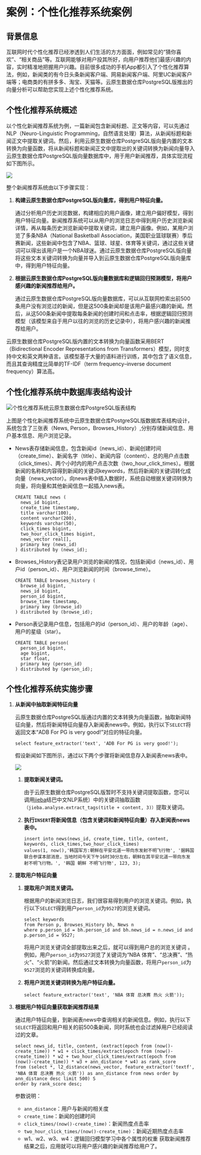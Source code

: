 # 案例：个性化推荐系统案例

## 背景信息

互联网时代个性化推荐已经渗透到人们生活的方方面面，例如常见的“猜你喜欢”、“相关商品”等。互联网能够对用户投其所好，向用户推荐他们最感兴趣的内容，实时精准地把握用户兴趣。目前很多成功的手机App都引入了个性化推荐算法，例如，新闻类的有今日头条新闻客户端、网易新闻客户端、阿里UC新闻客户端等；电商类的有拼多多、淘宝、天猫等。云原生数据仓库PostgreSQL版推出的向量分析可以帮助您实现上述个性化推荐系统。

## 个性化推荐系统概述

以个性化新闻推荐系统为例，一篇新闻包含新闻标题、正文等内容，可以先通过NLP（Neuro-Linguistic Programming，自然语言处理）算法，从新闻标题和新闻正文中提取关键词。然后，利用云原生数据仓库PostgreSQL版向量内置的文本转换为向量函数，将从新闻标题和新闻正文中提取出的关键词转换为新闻向量导入云原生数据仓库PostgreSQL版向量数据库中，用于用户新闻推荐，具体实现流程如下图所示。

![](https://static-aliyun-doc.oss-accelerate.aliyuncs.com/assets/img/zh-CN/6636233951/p50124.png)

整个新闻推荐系统由以下步骤实现：

1.  **构建云原生数据仓库PostgreSQL版向量库，得到用户特征向量。**

    通过分析用户历史浏览数据，构建相应的用户画像，建立用户偏好模型，得到用户特征向量。新闻推荐系统可以从用户的浏览日志中得到用户历史浏览新闻详情，再从每条历史浏览新闻中提取关键词，建立用户画像。例如，某用户浏览了多条NBA（National Basketball Association，美国职业篮球联赛）季后赛新闻，这些新闻中包含了NBA、篮球、球星、体育等关键词，通过这些关键词可以得出该用户是一个NBA球迷。通过云原生数据仓库PostgreSQL版向量将这些文本关键词转换为向量并导入到云原生数据仓库PostgreSQL版向量库中，得到用户特征向量。

2.  **根据云原生数据仓库PostgreSQL版向量数据库和逻辑回归预测模型，将用户感兴趣的新闻推荐给用户。**

    通过云原生数据仓库PostgreSQL版向量数据库，可以从互联网检索出前500条用户没有浏览过的新闻，但是这500条新闻却是该用户最感兴趣的新闻。然后，从这500条新闻中提取每条新闻的创建时间和点击率，根据逻辑回归预测模型（该模型来自于用户以往的浏览的历史记录中），将用户感兴趣的新闻推荐给用户。


云原生数据仓库PostgreSQL版内置的文本转换为向量函数采用BERT（Bidirectional Encoder Representations from Transformers）模型，同时支持中文和英文两种语言。该模型基于大量的语料进行训练，其中包含了语义信息，而且其查询精度比简单的TF-IDF（term frequency–inverse document frequency）算法高。

## 个性化推荐系统中数据库表结构设计

![](../images/p50125.png "个性化推荐系统云原生数据仓库PostgreSQL版表结构")

上图是个性化新闻推荐系统中云原生数据仓库PostgreSQL版数据库表结构设计，系统包含了三张表（News, Person，Browses\_History）,分别存储新闻信息、用户基本信息、用户浏览记录。

-   News表存储新闻信息，包含新闻id（news\_id）、新闻创建时间（create\_time）、新闻名字（title）、新闻内容（content）、总的用户点击数（click\_times）、两个小时内的用户点击次数（two\_hour\_click\_times）。根据新闻的名称和内容得到新闻的关键词keywords，然后将新闻的关键词转化成向量（news\_vector）。向news表中插入数据时，系统自动根据关键词转换为向量，将向量和其他新闻信息一起插入news表。

    ```
    CREATE TABLE news (
      news_id bigint,
      create_time timestamp,
      title varchar(100),
      content varchar(200),
      keywords varchar(50),  
      click_times bigint,
      two_hour_click_times bigint,
      news_vector real[],
      primary key (news_id)
    ) distributed by (news_id);
    ```

-   Browses\_History表记录用户浏览的新闻的情况，包括新闻id（news\_id）、用户id（person\_id）、用户浏览新闻的时间（browse\_time）。

    ```
    CREATE TABLE browses_history (
      browse_id bigint,
      news_id bigint,
      person_id bigint,
      browse_time timestamp,
      primary key (browse_id)
    ) distributed by (browse_id);
    ```

-   Person表记录用户信息，包括用户的id（person\_id）、用户的年龄（age）、用户的星级（star）。

    ```
    CREATE TABLE person(
      person_id bigint,
      age bigint,
      star float,
      primary key (person_id)
    ) distributed by (person_id);
    ```


## 个性化推荐系统实施步骤

1.  **从新闻中抽取新闻特征向量**

    云原生数据仓库PostgreSQL版通过内置的文本转换为向量函数，抽取新闻特征向量，然后将新闻特征向量存入新闻表news中。例如，执行以下`SELECT`将返回文本“ADB For PG is very good!”对应的特征向量。

    ```
    select feature_extractor('text', 'ADB For PG is very good!');
    ```

    假设新闻如下图所示，通过以下两个步骤将新闻信息存入新闻表news表中。

    ![](https://static-aliyun-doc.oss-accelerate.aliyuncs.com/assets/img/zh-CN/6636233951/p50164.png)

    1.  **提取新闻关键词。**

        由于云原生数据仓库PostgreSQL版暂时不支持关键词提取函数，您可以调用[jieba](https://github.com/fxsjy/jieba)结巴中文NLP系统）中的关键词抽取函数`（jieba.analyse.extract_tags(title + content, 3)）`提取关键词。

    2.  **执行`INSERT`将新闻信息（包含关键词和新闻特征向量）存入新闻表news表中。**

        ```
        insert into news(news_id, create_time, title, content, keywords, click_times,two_hour_click_times) 
        values(1, now(),'韩国军方:朝鲜在平安北道一带向东发射不明飞行物', '据韩国联合参谋本部消息，当地时间今天下午16时30分左右，朝鲜在其平安北道一带向东发射不明飞行物。', '韩国 朝鲜 不明飞行物', 123, 3);
        ```

2.  **提取用户特征向量**
    1.  **提取用户浏览关键词。**

        根据用户的新闻浏览日志，我们很容易得到用户的浏览关键词。例如，执行以下`SELECT`得到用户`person_id`为`9527`的浏览关键词。

        ```
        select keywords    
        from Person p, Browses_History bh, News n 
        where p.person_id = bh.person_id and bh.news_id = n.news_id and p.person_id = 9527;
        ```

        将用户浏览关键词全部提取出来之后，就可以得到用户总的浏览关键词 。例如，用户`person_id`为`9527`浏览了关键词为“NBA 体育”、“总决赛”、“热火”、“火箭”的新闻。然后通过文本转换为向量函数，将用户`person_id`为`9527`浏览的关键词转换成向量。

    2.  **将用户浏览关键词转换为用户特征向量。**

        ```
        select feature_extractor('text', 'NBA 体育 总决赛 热火 火箭'));
        ```

3.  **根据用户特征向量获取新闻推荐结果**

    通过用户特征向量，到新闻表news中查询相关的新闻信息。例如，执行以下`SELECT`将返回和用户相关的前500条新闻，同时系统也会过滤掉用户已经阅读过的文章。

    ```
    select news_id, title, content, (extract(epoch from (now()-create_time)) * w1 + click_times/extract(epoch from (now()-create_time)) * w2 + two_hour_click_times/extract(epoch from (now()-create_time)) * w3 + ann_distance * w4) as rank_score
    from (select *, l2_distance(news_vector, feature_extractor('textf', 'NBA 体育 总决赛 热火 火箭')) as ann_distance from news order by ann_distance desc limit 500) S 
    order by rank_score desc;
    ```

    参数说明：

    -   `ann_distance`：用户与新闻的相关度
    -   `create_time`：新闻的创建时间
    -   `click_times/(now()-create_time)`：新闻热度点击率
    -   `two_hour_click_times/(now()-create_time)`：新闻近期热度点击率
    -   w1、w2、w3、w4：逻辑回归模型学习中各个属性的权重
    获取新闻推荐结果之后，应用就可以将用户感兴趣的新闻推荐给用户了。


